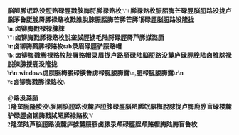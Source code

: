 <html>

<head>
<meta http-equiv=Content-Type content="text/html; charset=gb2312">
<meta name=Generator content="Microsoft Word 15 (filtered)">
<style>
<!--
 /* Font Definitions */
 @font-face
	{font-family:脣脦脤氓;
	panose-1:2 1 6 0 3 1 1 1 1 1;}
@font-face
	{font-family:"Cambria Math";
	panose-1:2 4 5 3 5 4 6 3 2 4;}
@font-face
	{font-family:Calibri;
	panose-1:2 15 5 2 2 2 4 3 2 4;}
@font-face
	{font-family:"\@脣脦脤氓";
	panose-1:2 1 6 0 3 1 1 1 1 1;}
 /* Style Definitions */
 p.MsoNormal, li.MsoNormal, div.MsoNormal
	{margin:0cm;
	margin-bottom:.0001pt;
	text-align:justify;
	text-justify:inter-ideograph;
	font-size:10.5pt;
	font-family:"Calibri","sans-serif";}
.MsoChpDefault
	{font-family:"Calibri","sans-serif";}
 /* Page Definitions */
 @page WordSection1
	{size:595.3pt 841.9pt;
	margin:72.0pt 90.0pt 72.0pt 90.0pt;
	layout-grid:15.6pt;}
div.WordSection1
	{page:WordSection1;}
-->
</style>

</head>

<body lang=ZH-CN style='text-justify-trim:punctuation'>

<div class=WordSection1 style='layout-grid:15.6pt'>

<p class=MsoNormal><b><span style='font-family:脣脦脤氓'>脳陋脪氓路没脰赂碌脛戮脥脢脟脪禄赂枚</span><span
lang=EN-US>'\'+</span></b><b><span style='font-family:脣脦脤氓'>脪禄赂枚脤脴脢芒碌脛脳脰路没拢卢脳茅鲁脡脕脣脪禄赂枚戮脽脫脨脤脴脢芒脪芒脪氓碌脛脳脰路没隆拢</span></b></p>

<p class=MsoNormal><b><span lang=EN-US>\n:</span></b><b><span style='font-family:
脣脦脤氓'>卤铆脢戮禄禄脨脨</span></b></p>

<p class=MsoNormal><b><span lang=EN-US>\&quot;:</span></b><b><span
style='font-family:脣脦脤氓'>卤铆脢戮脪禄赂枚脫垄脦脛掳毛陆脟碌脛脣芦脪媒潞脜</span></b></p>

<p class=MsoNormal><b><span lang=EN-US>\t:</span></b><b><span style='font-family:
脣脦脤氓'>卤铆脢戮脪禄赂枚</span><span lang=EN-US>tab</span></b><b><span style='font-family:脣脦脤氓'>录眉碌脛驴脮赂帽</span></b></p>

<p class=MsoNormal><b><span lang=EN-US>\b:</span></b><b><span style='font-family:
脣脦脤氓'>卤铆脢戮脪禄赂枚脥脣赂帽录眉拢卢路脜碌陆脳脰路没麓庐碌脛脕陆卤脽脙禄脫脨脨搂鹿没隆拢</span></b></p>

<p class=MsoNormal><b><span lang=EN-US>\r\n:windows</span></b><b><span
style='font-family:脣脦脤氓'>虏脵脳梅脧碌脥鲁虏禄脠脧脢露</span><span lang=EN-US>\n,</span></b><b><span
style='font-family:脣脦脤氓'>脰禄脠脧脢露</span><span lang=EN-US>\r\n</span></b></p>

<p class=MsoNormal><b><span lang=EN-US>\\:</span></b><b><span style='font-family:
脣脦脤氓'>卤铆脢戮脪禄赂枚</span><span lang=EN-US>\</span></b></p>

<p class=MsoNormal><b><span lang=EN-US>&nbsp;</span></b></p>

<p class=MsoNormal><b><span lang=EN-US>@</span></b><b><span style='font-family:
脣脦脤氓'>路没潞脜</span></b></p>

<p class=MsoNormal><b><span lang=EN-US>1</span></b><b><span style='font-family:
脣脦脤氓'>隆垄脠隆脧没</span><span lang=EN-US>\</span></b><b><span style='font-family:脣脦脤氓'>脭脷脳脰路没麓庐脰脨碌脛脳陋脪氓脳梅脫脙拢卢脢鹿脝盲碌楼麓驴碌脛卤铆脢戮脦陋脪禄赂枚</span><span
lang=EN-US>'\'</span></b></p>

<p class=MsoNormal><b><span lang=EN-US>2</span></b><b><span style='font-family:
脣脦脤氓'>隆垄陆芦脳脰路没麓庐掳麓脮脮卤脿录颅碌脛脭颅赂帽脢陆脢盲鲁枚</span></b></p>

</div>

</body>

</html>
